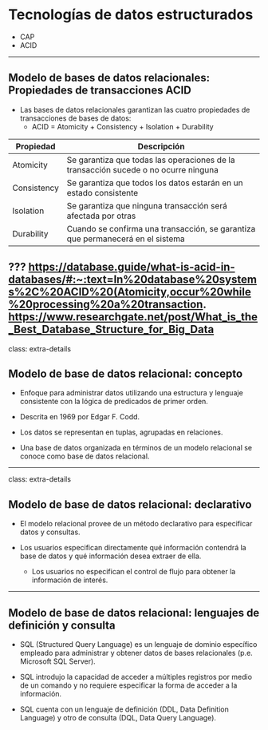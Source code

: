 # Tecnologías de datos estructurados
- CAP
- ACID
---
## Modelo de bases de datos relacionales: Propiedades de transacciones ACID
- Las bases de datos relacionales garantizan las cuatro propiedades de transacciones de bases de datos:
    - ACID = Atomicity + Consistency + Isolation + Durability

|Propiedad|Descripción|
|---|---|
|Atomicity|Se garantiza que todas las operaciones de la transacción sucede o no ocurre ninguna|
|Consistency|Se garantiza que todos los datos estarán en un estado consistente|
|Isolation|Se garantiza que ninguna transacción será afectada por otras|
|Durability|Cuando se confirma una transacción, se garantiza que permanecerá en el sistema|
???
https://database.guide/what-is-acid-in-databases/#:~:text=In%20database%20systems%2C%20ACID%20(Atomicity,occur%20while%20processing%20a%20transaction.
https://www.researchgate.net/post/What_is_the_Best_Database_Structure_for_Big_Data
---
class: extra-details

## Modelo de base de datos relacional: concepto
- Enfoque para administrar datos utilizando una estructura y lenguaje consistente con la lógica de predicados de primer orden.

- Descrita en 1969 por Edgar F. Codd.

- Los datos se representan en tuplas, agrupadas en relaciones.

- Una base de datos organizada en términos de un modelo relacional se conoce como base de datos relacional.

---
class: extra-details
## Modelo de base de datos relacional: declarativo

- El modelo relacional provee de un método declarativo para especificar datos y consultas.

- Los usuarios especifican directamente qué información contendrá la base de datos y qué información desea extraer de ella.

    - Los usuarios no especifican el control de flujo para obtener la información de interés.

---

## Modelo de base de datos relacional: lenguajes de definición y consulta

- SQL (Structured Query Language) es un lenguaje de dominio específico empleado para administrar y obtener datos de bases relacionales (p.e. Microsoft SQL Server).

- SQL introdujo la capacidad de acceder a múltiples registros por medio de un comando y no requiere especificar la forma de acceder a la información.

- SQL cuenta con un lenguaje de definición (DDL, Data Definition Language) y otro de consulta (DQL, Data Query Language).


